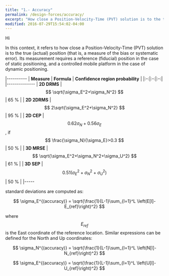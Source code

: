 ```yaml
---
title: "1.- Accuracy"
permalink: /design-forces/accuracy/
excerpt: "How close a Position-Velocity-Time (PVT) solution is to the true position."
modified: 2016-07-29T15:54:02-04:00
---
```


Hi


In this context, it refers to how close a Position-Velocity-Time (PVT) solution is to the true (actual) position (that is, a measure of the bias or systematic error). Its measurement requires a reference (fiducial) position in the case of static positioning, and a controlled mobile platform in the case of dynamic positioning.


|----------
|  **Measure**  |  **Formula** | **Confidence region probability** |
|:-:|:-:|:-:|    
|--------------
|  **2D DRMS**      | $$ \sqrt{\sigma_E^2+\sigma_N^2} $$  | 65 % |
|  **2D 2DRMS**      | $$ 2\sqrt{\sigma_E^2+\sigma_N^2} $$ | 95 % |
|  **2D CEP**      | $$ 0.62\sigma_N+0.56\sigma_E $$, if $$ \frac{\sigma_N}{\sigma_E}>0.3 $$ | 50 % |
|  **3D MRSE**  | $$ \sqrt{\sigma_E^2+\sigma_N^2+\sigma_U^2} $$ | 61 % |
|  **3D SEP**   | $$ 0.51 \left(\sigma_E^2+\sigma_N^2+\sigma_U^2\right) $$ | 50 % |
|-----

standard deviations are computed as:

$$ \sigma_E^{(accuracy)} = \sqrt{\frac{1}{L-1}\sum_{l=1}^L \left(E[l]- E_{ref}\right)^2} $$

where $$ E_{ref} $$ is the East coordinate of the reference location. Similar expressions can be defined for the North and Up coordinates:

$$ \sigma_N^{(accuracy)} = \sqrt{\frac{1}{L-1}\sum_{l=1}^L \left(N[l]- N_{ref}\right)^2} $$

$$ \sigma_E^{(accuracy)} = \sqrt{\frac{1}{L-1}\sum_{l=1}^L \left(U[l]- U_{ref}\right)^2} $$
